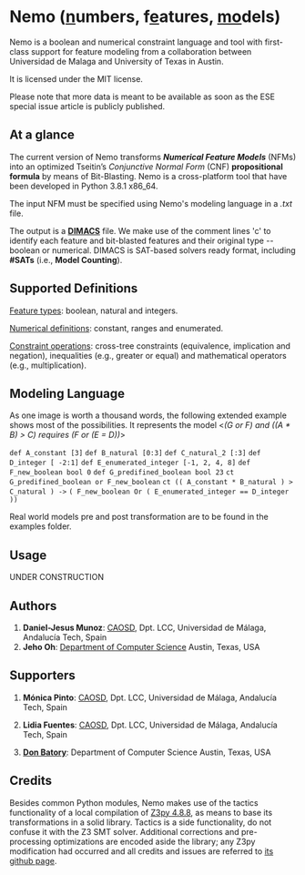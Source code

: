 # Nemo (<u>n</u>umbers, f<u>e</u>atures, <u>mo</u>dels)

Nemo is a boolean and numerical constraint language and tool with first-class support for feature modeling from a collaboration between Universidad de Malaga and University of Texas in Austin.

It is licensed under the MIT license.

Please note that more data is meant to be available as soon as the ESE special issue article is publicly published.

 

## At a glance

The current version of Nemo transforms ***Numerical Feature Models*** (NFMs) into an optimized Tseitin’s *Conjunctive Normal Form* (CNF) **propositional formula** by means of Bit-Blasting. Nemo is a cross-platform tool that have been developed in Python 3.8.1 x86_64.

The input NFM must be specified using Nemo's modeling language in a *.txt* file.

The output is a [**DIMACS**](https://logic.pdmi.ras.ru/~basolver/dimacs.html) file. We make use of the comment lines 'c' to identify each feature and bit-blasted features and their original type -- boolean or numerical. DIMACS is SAT-based solvers ready format, including **#SATs** (i.e., **Model Counting**).



## Supported Definitions

<u>Feature types</u>: boolean, natural and integers.

<u>Numerical definitions</u>: constant, ranges and enumerated.

<u>Constraint operations</u>: cross-tree constraints (equivalence, implication and negation), inequalities (e.g., greater or equal) and mathematical operators (e.g., multiplication). 



## Modeling Language

As one image is worth a thousand words, the following extended example shows most of the possibilities. It represents the model <*(G or F) and ((A * B) > C) requires (F or (E = D))*>

`def A_constant [3]`
`def B_natural [0:3]`
`def C_natural_2 [:3]`
`def D_integer [ -2:1]`
`def E_enumerated_integer [-1, 2, 4, 8]`
`def F_new_boolean bool 0`
`def G_predifined_boolean bool 23`
`ct G_predifined_boolean or F_new_boolean`
`ct (( A_constant * B_natural ) > C_natural ) ->`
`( F_new_boolean Or ( E_enumerated_integer == D_integer ))`

Real world models pre and post transformation are to be found in the examples folder.



## Usage

UNDER CONSTRUCTION



## Authors

1. **Daniel-Jesus Munoz**: [CAOSD](http://caosd.lcc.uma.es/), Dpt. LCC, Universidad de Málaga, Andalucía Tech, Spain
2. **Jeho Oh**: [Department of Computer Science](https://www.cs.utexas.edu/people) Austin, Texas, USA



## Supporters

1. **Mónica Pinto**: [CAOSD](http://caosd.lcc.uma.es/), Dpt. LCC, Universidad de Málaga, Andalucía Tech, Spain

2. **Lidia Fuentes**: [CAOSD](http://caosd.lcc.uma.es/), Dpt. LCC, Universidad de Málaga, Andalucía Tech, Spain

3. **[Don Batory](https://www.cs.utexas.edu/~dsb/)**: Department of Computer Science Austin, Texas, USA

   

## Credits

Besides common Python modules, Nemo makes use of the tactics functionality of a local compilation of [Z3py 4.8.8](https://github.com/Z3Prover/z3/issues/2775), as means to base its transformations in a solid library. Tactics is a side functionality, do not confuse it with the Z3 SMT solver. Additional corrections and pre-processing optimizations are encoded aside the library; any Z3py modification had occurred and all credits and issues are referred to [its github page](https://github.com/Z3Prover/z3). 
